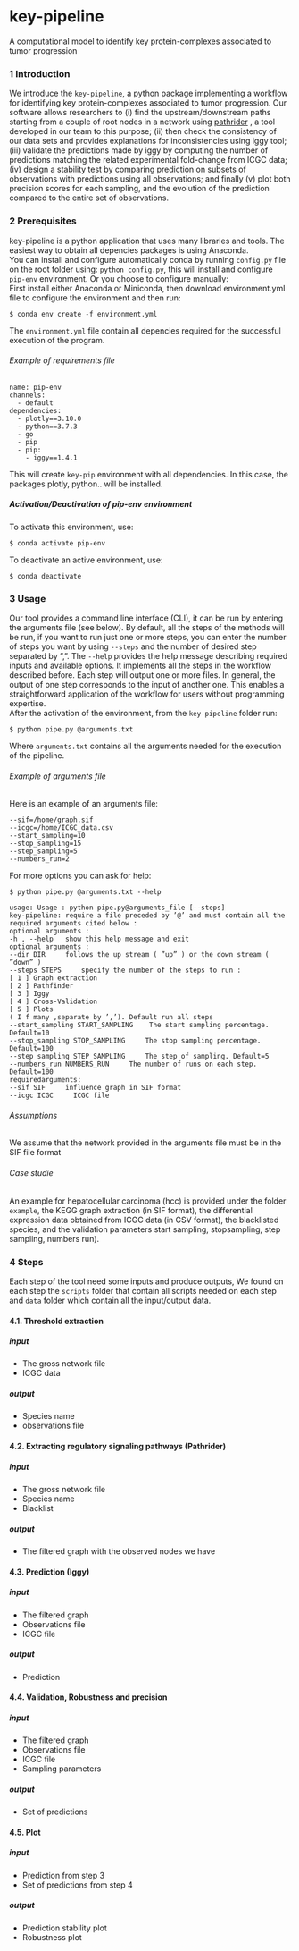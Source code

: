 # key-pipeline
A computational model to identify key protein-complexes associated to tumor progression
### 1 Introduction
We introduce the ```key-pipeline```, a python package implementing a workflow for identifying key protein-complexes associated to tumor progression. Our software allows researchers to (i) find the upstream/downstream paths starting from a
couple of root nodes in a network using [pathrider](https://github.com/arnaudporet/pathrider) , a tool developed in our team
to this purpose; (ii) then check the consistency of our data sets and provides explanations for inconsistencies using iggy tool; (iii) validate the predictions made by iggy by computing the number of predictions matching the related experimental fold-change from ICGC data; (iv) design a stability test by comparing prediction on subsets of observations with predictions using all observations; and finally (v) plot both precision scores for each sampling, and the evolution of the prediction compared to the entire set of observations.
### 2 Prerequisites
key-pipeline is a python application that uses many libraries and tools. The easiest way to obtain all depencies packages is using Anaconda.\
You can install and configure automatically conda by running ```config.py``` file on the root folder using: ```python config.py```, this will install and configure ```pip-env``` environment. Or you choose to configure manually:\
First install either Anaconda or Miniconda, then download environment.yml file to configure the environment and then run:

```
$ conda env create -f environment.yml
```
The ```environment.yml``` file contain all depencies required for the successful execution of the program.

###### Example of requirements file
```
name: pip-env
channels:
  - default
dependencies:
  - plotly==3.10.0
  - python==3.7.3
  - go
  - pip
  - pip:
    - iggy==1.4.1
```
This will create ```key-pip``` environment with all dependencies.
In this case, the packages plotly, python.. will be installed.
##### Activation/Deactivation of pip-env environment
To activate this environment, use:
```
$ conda activate pip-env
```
To deactivate an active environment, use:
```
$ conda deactivate
```

### 3 Usage
Our tool provides a command line interface (CLI), it can be run by entering the arguments file (see below). By default, all the steps of the methods will be run, if you want to run just one or more steps, you can enter the number of steps you want by using ```--steps``` and the number of desired step separated by ”,”. The ```--help``` provides the help message describing required inputs and available options. It implements all the steps in the workflow described before. Each step will output one or more files. In general, the output of one step corresponds to the input of another one. This enables a straightforward application of the workflow for users without programming expertise. \
After the activation of the environment, from the ```key-pipeline``` folder run:
```
$ python pipe.py @arguments.txt
```
Where ```arguments.txt``` contains all the arguments needed for the execution of the pipeline.

###### Example of arguments file

Here is an example of an arguments file:
```
--sif=/home/graph.sif
--icgc=/home/ICGC_data.csv
--start_sampling=10
--stop_sampling=15
--step_sampling=5
--numbers_run=2
```
For more options you can ask for help:
```
$ python pipe.py @arguments.txt --help
```
```
usage: Usage : python pipe.py@arguments_file [--steps]
key-pipeline: require a file preceded by ’@’ and must contain all the required arguments cited below :
optional arguments :
-h , --help   show this help message and exit
optional arguments :
--dir DIR     follows the up stream ( ”up” ) or the down stream ( ”down” )
--steps STEPS     specify the number of the steps to run :
[ 1 ] Graph extraction
[ 2 ] Pathfinder
[ 3 ] Iggy
[ 4 ] Cross-Validation
[ 5 ] Plots
( I f many ,separate by ’,’). Default run all steps
--start_sampling START_SAMPLING    The start sampling percentage. Default=10
--stop_sampling STOP_SAMPLING     The stop sampling percentage. Default=100
--step_sampling STEP_SAMPLING     The step of sampling. Default=5
--numbers_run NUMBERS_RUN     The number of runs on each step. Default=100
requiredarguments:
--sif SIF     influence graph in SIF format
--icgc ICGC     ICGC file
```
###### Assumptions 
We assume that the network provided in the arguments file must be in the SIF file format
###### Case studie
An example for hepatocellular carcinoma (hcc) is provided under the folder ```example```, the KEGG graph extraction (in SIF format), the differential expression data obtained from ICGC data (in CSV format), the blacklisted species, and the validation parameters start sampling, stopsampling, step sampling, numbers run).

### 4 Steps
Each step of the tool need some inputs and produce outputs, We found on each step the ```scripts``` folder that contain all scripts needed on each step and ```data``` folder which contain all the input/output data.
#### 4.1. Threshold extraction
##### input
* The gross network file
* ICGC data
##### output
* Species name
* observations file
#### 4.2. Extracting regulatory signaling pathways (Pathrider)
##### input
* The gross network file
* Species name
* Blacklist
##### output
* The filtered graph with the observed nodes we have
#### 4.3. Prediction (Iggy)
##### input
* The filtered graph
* Observations file
* ICGC file
##### output
* Prediction
#### 4.4. Validation, Robustness and precision
##### input
* The filtered graph
* Observations file
* ICGC file
* Sampling parameters
##### output
* Set of predictions
#### 4.5. Plot
##### input
* Prediction from step 3
* Set of predictions from step 4
##### output
* Prediction stability plot
* Robustness plot
